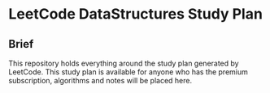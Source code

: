 # LeetCode DataStructures Study Plan

## Brief
This repository holds everything around the study plan generated by LeetCode. This study plan is available for anyone who has the premium subscription, algorithms and notes will be placed here.
